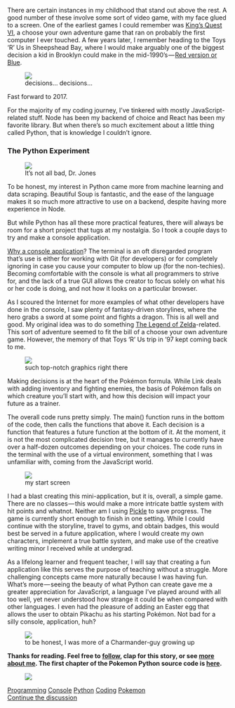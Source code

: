 <div class="section-inner sectionLayout--insetColumn"><p>There are certain instances in my childhood that stand out above the rest. A good number of these involve some sort of video game, with my face glued to a screen. One of the earliest games I could remember was <a href="https://en.wikipedia.org/wiki/King%27s_Quest_VI" target="_blank">King&#x2019;s Quest VI</a>, a choose your own adventure game that ran on probably the first computer I ever touched. A few years later, I remember heading to the Toys &#x2018;R&#x2019; Us in Sheepshead Bay, where I would make arguably one of the biggest decision a kid in Brooklyn could make in the mid-1990&#x2019;s&#x200A;&#x2014;&#x200A;<a href="https://en.wikipedia.org/wiki/Pok%C3%A9mon_Red_and_Blue" target="_blank">Red version or Blue</a>.</p><figure><div class="aspectRatioPlaceholder is-locked"><div class="aspectRatioPlaceholder-fill"></div><img data-image-id="1*_MdfIi7rGx6Yz8rqXvcbKQ.jpeg" data-width="568" data-height="320" src="https://hackernoon.com/hn-images/1*_MdfIi7rGx6Yz8rqXvcbKQ.jpeg"></div><figcaption class="imageCaption">decisions&#x2026; decisions&#x2026;</figcaption></figure><p>Fast forward to 2017.</p><p>For the majority of my coding journey, I&#x2019;ve tinkered with mostly JavaScript-related stuff. Node has been my backend of choice and React has been my favorite library. But when there&#x2019;s so much excitement about a little thing called Python, that is knowledge I couldn&#x2019;t ignore.</p><h3>The Python Experiment</h3><figure><div class="aspectRatioPlaceholder is-locked"><div class="aspectRatioPlaceholder-fill"></div><img data-image-id="1*sSOBM-3-jB1oTa3oouDu_g.gif" data-width="480" data-height="211" src="https://hackernoon.com/hn-images/1*sSOBM-3-jB1oTa3oouDu_g.gif"></div><figcaption class="imageCaption">It&#x2019;s not all bad, Dr.&#xA0;Jones</figcaption></figure><p>To be honest, my interest in Python came more from machine learning and data scraping. Beautiful Soup is fantastic, and the ease of the language makes it so much more attractive to use on a backend, despite having more experience in Node.</p><p>But while Python has all these more practical features, there will always be room for a short project that tugs at my nostalgia. So I took a couple days to try and make a console application.</p><p><a href="http://introtopython.org/terminal_apps.html#Why-write-terminal-apps?" target="_blank">Why a console application</a>? The terminal is an oft disregarded program that&#x2019;s use is either for working with Git (for developers) or for completely ignoring in case you cause your computer to blow up (for the non-techies). Becoming comfortable with the console is what all programmers to strive for, and the lack of a true GUI allows the creator to focus solely on what his or her code is doing, and not how it looks on a particular browser.</p><p>As I scoured the Internet for more examples of what other developers have done in the console, I saw plenty of fantasy-driven storylines, where the hero grabs a sword at some point and fights a dragon. This is all well and good. My original idea was to do something <a href="https://en.wikipedia.org/wiki/The_Legend_of_Zelda" target="_blank">The Legend of Zelda</a>-related. This sort of adventure seemed to fit the bill of a choose your own adventure game. However, the memory of that Toys &#x2018;R&#x2019; Us trip in &#x2019;97 kept coming back to me.</p><figure><div class="aspectRatioPlaceholder is-locked"><div class="aspectRatioPlaceholder-fill"></div><img data-image-id="1*bxKSoBhbfQW23ora1DaaEw.png" data-width="380" data-height="350" src="https://hackernoon.com/hn-images/1*bxKSoBhbfQW23ora1DaaEw.png"></div><figcaption class="imageCaption">such top-notch graphics right&#xA0;there</figcaption></figure><p>Making decisions is at the heart of the Pok&#xE9;mon formula. While Link deals with adding inventory and fighting enemies, the basis of Pok&#xE9;mon falls on which creature you&#x2019;ll start with, and how this decision will impact your future as a trainer.</p><p>The overall code runs pretty simply. The main() function runs in the bottom of the code, then calls the functions that above it. Each decision is a function that features a future function at the bottom of it. At the moment, it is not the most complicated decision tree, but it manages to currently have over a half-dozen outcomes depending on your choices. The code runs in the terminal with the use of a virtual environment, something that I was unfamiliar with, coming from the JavaScript world.</p><figure><div class="aspectRatioPlaceholder is-locked"><div class="aspectRatioPlaceholder-fill"></div><img data-image-id="1*I51KEPyZyOm0AyqOSadG0A.gif" data-width="480" data-height="366" src="https://hackernoon.com/hn-images/1*I51KEPyZyOm0AyqOSadG0A.gif"></div><figcaption class="imageCaption">my start&#xA0;screen</figcaption></figure><p>I had a blast creating this mini-application, but it is, overall, a simple game. There are no classes&#x200A;&#x2014;&#x200A;this would make a more intricate battle system with hit points and whatnot. Neither am I using <a href="https://pythontips.com/2013/08/02/what-is-pickle-in-python/" target="_blank">Pickle</a> to save progress. The game is currently short enough to finish in one setting. While I could continue with the storyline, travel to gyms, and obtain badges, this would best be served in a future application, where I would create my own characters, implement a true battle system, and make use of the creative writing minor I received while at undergrad.</p><p>As a lifelong learner and frequent teacher, I will say that creating a fun application like this serves the purpose of teaching without a struggle. More challenging concepts came more naturally because I was having fun. What&#x2019;s more&#x200A;&#x2014;&#x200A;seeing the beauty of what Python can create gave me a greater appreciation for JavaScript, a language I&#x2019;ve played around with all too well, yet never understood how strange it could be when compared with other languages. I even had the pleasure of adding an Easter egg that allows the user to obtain Pikachu as his starting Pok&#xE9;mon. Not bad for a silly console, application, huh?</p><figure><div class="aspectRatioPlaceholder is-locked"><div class="aspectRatioPlaceholder-fill"></div><img data-image-id="1*QtgyiFepJTh9TBjwTsKarg.gif" data-width="480" data-height="239" src="https://hackernoon.com/hn-images/1*QtgyiFepJTh9TBjwTsKarg.gif"></div><figcaption class="imageCaption">to be honest, I was more of a Charmander-guy growing&#xA0;up</figcaption></figure><p><strong>Thanks for reading. Feel free to </strong><a href="https://medium.com/@jc.haines19/" target="_blank"><strong>follow</strong></a><strong>, clap for this story, or see </strong><a href="http://jonathanhaines.me" target="_blank"><strong>more about me</strong></a><strong>. The first chapter of the Pokemon Python source code is </strong><a href="https://github.com/joncancode/console-adventure" target="_blank"><strong>here</strong></a><strong>.</strong></p><figure><div class="aspectRatioPlaceholder is-locked"><div class="aspectRatioPlaceholder-fill"></div><img data-image-id="1*kFARNySVSOHvidNww6-uTA.png" data-width="754" data-height="470" data-is-featured="true" data-action="zoom" data-action-value="1*kFARNySVSOHvidNww6-uTA.png" src="https://hackernoon.com/hn-images/1*kFARNySVSOHvidNww6-uTA.png"></div></figure></div>                <div class="archive-tags">                                        <a class="tag" href="https://hackernoon.com/tagged/programming">Programming</a>                                        <a class="tag" href="https://hackernoon.com/tagged/console">Console</a>                                        <a class="tag" href="https://hackernoon.com/tagged/python">Python</a>                                        <a class="tag" href="https://hackernoon.com/tagged/coding">Coding</a>                                        <a class="tag" href="https://hackernoon.com/tagged/pokemon">Pokemon</a>                  </div>                <div class="twitter-discussion">          <a target="_blank" href="https://twitter.com/search?q=https%3A%2F%2Fhackernoon.com%2Freturn-of-the-consoles-recreating-pok%C3%A9mon-in-python-94e0d7d860de">Continue the discussion <i class="fab fa-twitter"></i></a>        </div>